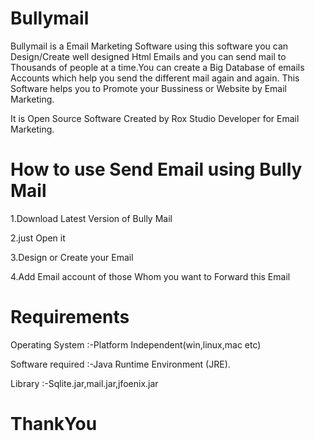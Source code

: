 # Bullymail
Bullymail is a Email Marketing Software using this software you can Design/Create well designed Html Emails and you can send mail to Thousands of people at a time.You can create a Big Database of emails Accounts which help you send the different mail again and again.
This Software helps you to Promote your Bussiness or Website by Email Marketing.

It is Open Source Software Created by Rox Studio Developer for Email Marketing.

# How to use Send Email using Bully Mail
1.Download Latest Version of Bully Mail

2.just Open it

3.Design or Create your Email

4.Add Email account of those Whom you want to Forward this Email

# Requirements
Operating System  :-Platform Independent(win,linux,mac etc)

Software required :-Java Runtime Environment (JRE).

Library           :-Sqlite.jar,mail.jar,jfoenix.jar




#                                        ThankYou
